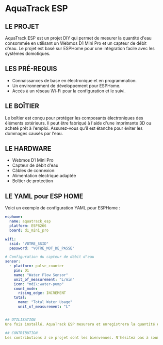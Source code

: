 # AquaTrack ESP

## LE PROJET
AquaTrack ESP est un projet DIY qui permet de mesurer la quantité d'eau consommée en utilisant un Webmos D1 Mini Pro et un capteur de débit d'eau. Le projet est basé sur ESPHome pour une intégration facile avec les systèmes domotiques.

## LES PRÉ-REQUIS
- Connaissances de base en électronique et en programmation.
- Un environnement de développement pour ESPHome.
- Accès à un réseau Wi-Fi pour la configuration et le suivi.

## LE BOÎTIER
Le boîtier est conçu pour protéger les composants électroniques des éléments extérieurs. Il peut être fabriqué à l'aide d'une imprimante 3D ou acheté prêt à l'emploi. Assurez-vous qu'il est étanche pour éviter les dommages causés par l'eau.

## LE HARDWARE
- Webmos D1 Mini Pro
- Capteur de débit d'eau
- Câbles de connexion
- Alimentation électrique adaptée
- Boîtier de protection

## LE YAML pour ESP HOME
Voici un exemple de configuration YAML pour ESPHome :

```yaml
esphome:
  name: aquatrack_esp
  platform: ESP8266
  board: d1_mini_pro

wifi:
  ssid: "VOTRE_SSID"
  password: "VOTRE_MOT_DE_PASSE"

# Configuration du capteur de débit d'eau
sensor:
  - platform: pulse_counter
    pin: D1
    name: "Water Flow Sensor"
    unit_of_measurement: "L/min"
    icon: "mdi\:water-pump"
    count_mode:
      rising_edge: INCREMENT
    total:
      name: "Total Water Usage"
      unit_of_measurement: "L"


## UTILISATION
Une fois installé, AquaTrack ESP mesurera et enregistrera la quantité d'eau consommée. Vous pouvez accéder aux données via l'interface ESPHome ou tout autre système domotique compatible.

## CONTRIBUTION
Les contributions à ce projet sont les bienvenues. N'hésitez pas à soumettre des pull requests ou à ouvrir des issues pour discuter des améliorations possibles.
